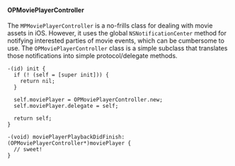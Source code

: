 #### OPMoviePlayerController

The `MPMoviePlayerController` is a no-frills class for dealing with movie assets in iOS. However, it uses the global `NSNotificationCenter` method for notifying interested parties of movie events, which can be cumbersome to use. The `OPMoviePlayerController` class is a simple subclass that translates those notifications into simple protocol/delegate methods.

```
-(id) init {
  if (! (self = [super init])) {
    return nil;
  }
  
  self.moviePlayer = OPMoviePlayerController.new;
  self.moviePlayer.delegate = self;
  
  return self;
}

-(void) moviePlayerPlaybackDidFinish:(OPMoviePlayerController*)moviePlayer {
  // sweet!
}
```
